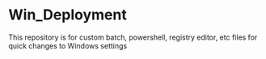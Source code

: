 # Win_Deployment

This repository is for custom batch, powershell, registry editor, etc files for quick changes to Windows settings
